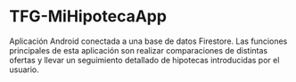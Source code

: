 # TFG-MiHipotecaApp
Aplicación Android conectada a una base de datos Firestore.
Las funciones principales de esta aplicación son realizar comparaciones de distintas ofertas y llevar un seguimiento detallado de hipotecas introducidas por el usuario.
